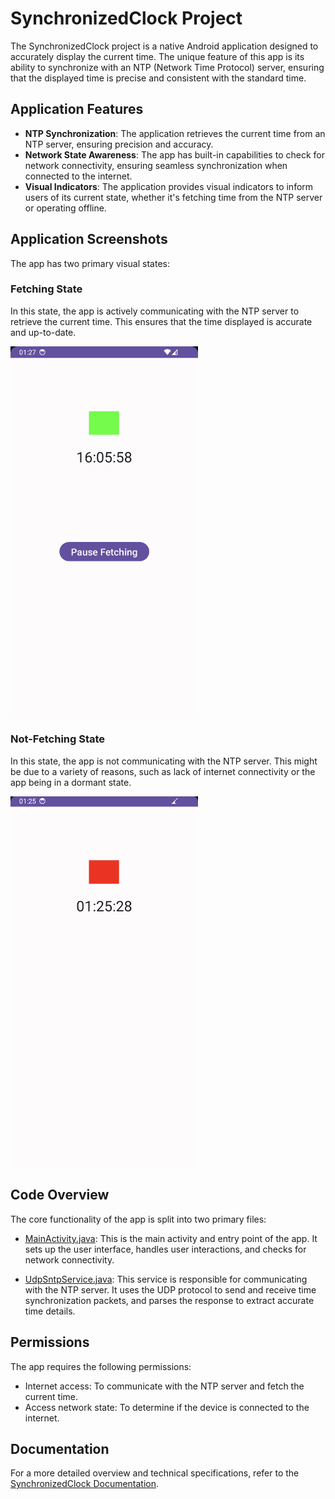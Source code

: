 # SynchronizedClock Project

The SynchronizedClock project is a native Android application designed to accurately display the current time. The unique feature of this app is its ability to synchronize with an NTP (Network Time Protocol) server, ensuring that the displayed time is precise and consistent with the standard time.

## Application Features

- **NTP Synchronization**: The application retrieves the current time from an NTP server, ensuring precision and accuracy.
- **Network State Awareness**: The app has built-in capabilities to check for network connectivity, ensuring seamless synchronization when connected to the internet.
- **Visual Indicators**: The application provides visual indicators to inform users of its current state, whether it's fetching time from the NTP server or operating offline.

## Application Screenshots

The app has two primary visual states:

### Fetching State
<div>
    <p>In this state, the app is actively communicating with the NTP server to retrieve the current time. This ensures that the time displayed is accurate and up-to-date.</p>
    <img src="images/application_systemtime_with_ntp.png" alt="Application Fetching" width="300" align="left"/>
    <br clear="both"/>
</div>

### Not-Fetching State
<div>
    <p>In this state, the app is not communicating with the NTP server. This might be due to a variety of reasons, such as lack of internet connectivity or the app being in a dormant state.</p>
    <img src="images/application_no_internet_with_0_offset.png" alt="Application Not Fetching" width="300" align="left"/>
    <br clear="both"/>
</div>


## Code Overview

The core functionality of the app is split into two primary files:

- [MainActivity.java](app/src/main/java/com/clockwise/synchronizedclock/MainActivity.java): This is the main activity and entry point of the app. It sets up the user interface, handles user interactions, and checks for network connectivity.

- [UdpSntpService.java](app/src/main/java/com/clockwise/synchronizedclock/UdpSntpService.java): This service is responsible for communicating with the NTP server. It uses the UDP protocol to send and receive time synchronization packets, and parses the response to extract accurate time details.

## Permissions

The app requires the following permissions:
- Internet access: To communicate with the NTP server and fetch the current time.
- Access network state: To determine if the device is connected to the internet.

## Documentation

For a more detailed overview and technical specifications, refer to the [SynchronizedClock Documentation](documentation/SynchronizedClock.pdf).
